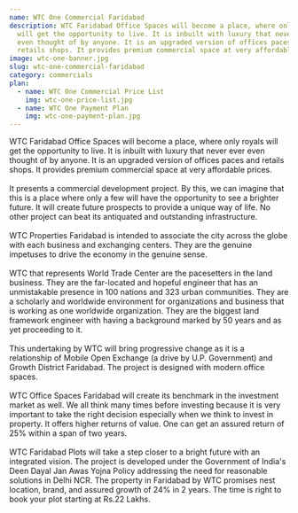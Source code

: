 ```yaml
---
name: WTC One Commercial Faridabad
description: WTC Faridabad Office Spaces will become a place, where only royals
  will get the opportunity to live. It is inbuilt with luxury that never ever
  even thought of by anyone. It is an upgraded version of offices paces and
  retails shops. It provides premium commercial space at very affordable prices.
image: wtc-one-banner.jpg
slug: wtc-one-commercial-faridabad
category: commercials
plan:
  - name: WTC One Commercial Price List
    img: wtc-one-price-list.jpg
  - name: WTC One Payment Plan
    img: wtc-one-payment-plan.jpg
---
```

<!--StartFragment-->

WTC Faridabad Office Spaces will become a place, where only royals will get the opportunity to live. It is inbuilt with luxury that never ever even thought of by anyone. It is an upgraded version of offices paces and retails shops. It provides premium commercial space at very affordable prices.\
\
It presents a commercial development project. By this, we can imagine that this is a place where only a few will have the opportunity to see a brighter future. It will create future prospects to provide a unique way of life. No other project can beat its antiquated and outstanding infrastructure.\
\
WTC Properties Faridabad is intended to associate the city across the globe with each business and exchanging centers. They are the genuine impetuses to drive the economy in the genuine sense.\
\
WTC that represents World Trade Center are the pacesetters in the land business. They are the far-located and hopeful engineer that has an unmistakable presence in 100 nations and 323 urban communities. They are a scholarly and worldwide environment for organizations and business that is working as one worldwide organization. They are the biggest land framework engineer with having a background marked by 50 years and as yet proceeding to it.\
\
This undertaking by WTC will bring progressive change as it is a relationship of Mobile Open Exchange (a drive by U.P. Government) and Growth District Faridabad. The project is designed with modern office spaces.\
\
WTC Office Spaces Faridabad will create its benchmark in the investment market as well. We all think many times before investing because it is very important to take the right decision especially when we think to invest in property. It offers higher returns of value. One can get an assured return of 25% within a span of two years.\
\
WTC Faridabad Plots will take a step closer to a bright future with an integrated vision. The project is developed under the Government of India's Deen Dayal Jan Awas Yojna Policy addressing the need for reasonable solutions in Delhi NCR. The property in Faridabad by WTC promises nest location, brand, and assured growth of 24% in 2 years. The time is right to book your plot starting at Rs.22 Lakhs.

<!--EndFragment-->



<!--Start of Tawk.to Script-->

<script type="text/javascript">
var Tawk_API=Tawk_API||{}, Tawk_LoadStart=new Date();
(function(){
var s1=document.createElement("script"),s0=document.getElementsByTagName("script")[0];
s1.async=true;
s1.src='https://embed.tawk.to/61612b4a86aee40a5735af19/1fhhp27id';
s1.charset='UTF-8';
s1.setAttribute('crossorigin','*');
s0.parentNode.insertBefore(s1,s0);
})();
</script>

<!--End of Tawk.to Script-->